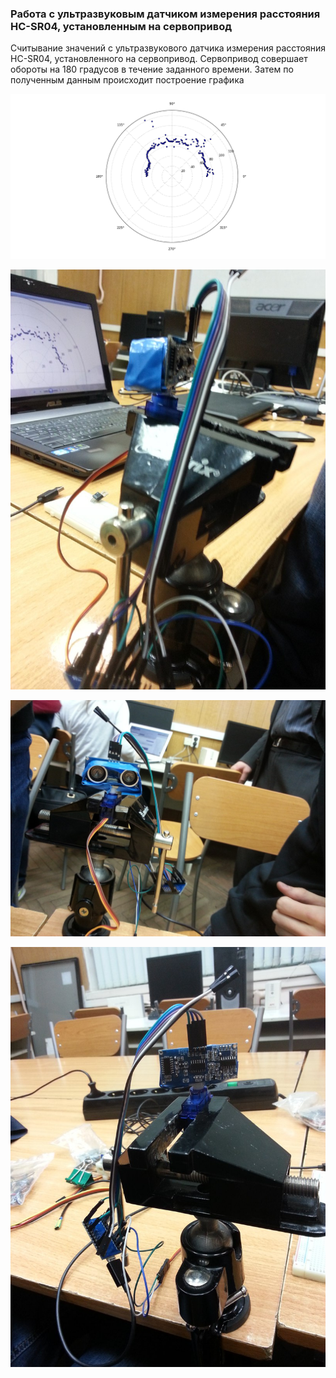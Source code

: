 ### Работа с ультразвуковым датчиком измерения расстояния HC-SR04, установленным на сервопривод
Считывание значений с ультразвукового датчика измерения расстояния HC-SR04, установленного на сервопривод. Сервопривод совершает обороты на 180 градусов в течение заданного времени. Затем по полученным данным происходит построение графика

![](graph.png)

![](photo_1.jpg)

![](photo_2.jpg)

![](photo_3.jpg)

